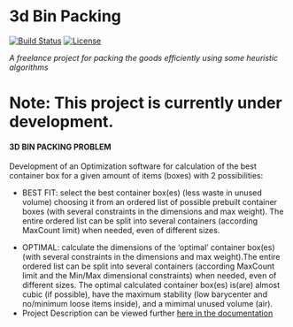 # 3d Bin Packing
[![Build Status](https://img.shields.io/codeship/d6c1ddd0-16a3-0132-5f85-2e35c05e22b1/master.svg)]()
[![License](https://img.shields.io/hexpm/l/plug.svg)]()

<i>A freelance project for packing the goods efficiently using some heuristic algorithms </i>

# Note: This project is currently under development.
<h4>3D BIN PACKING PROBLEM</h4>
Development of an Optimization software for calculation of the best container box for a given amount of items (boxes) with 2 possibilities:
<ul>
<li>
<p>BEST FIT: select the best container box(es) (less waste in unused volume) choosing it from an ordered list of possible prebuilt container boxes (with several constraints in the dimensions and max weight). The entire ordered list can be split into several containers (according MaxCount limit) when needed, even of different sizes.</p></li>

<li>OPTIMAL: calculate the dimensions of the ‘optimal’ container box(es) (with several constraints in the dimensions and max weight).The entire ordered list can be split into several containers (according MaxCount limit and the Min/Max dimensional constraints) when needed, even of different sizes.
The optimal calculated container box(es) is(are) almost cubic (if possible), have the maximum stability (low barycenter and no/minimum loose items inside), and a mimimal unused volume (air).</li>
<li>
Project Description can be viewed further <a href="https://github.com/SahibYar/3D-Bin-Packing/files/89321/3D.binning.problem.-.Project.Description.docx">here in the documentation</a>
</li>
</ul>
